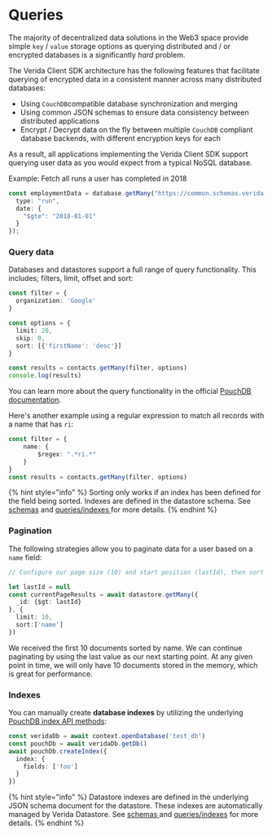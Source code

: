 # Queries

The majority of decentralized data solutions in the Web3 space provide simple `key` / `value` storage options as querying distributed and / or encrypted databases is a significantly _hard_ problem.

The Verida Client SDK architecture has the following features that facilitate querying of encrypted data in a consistent manner across many distributed databases:

* Using `CouchDB`compatible database synchronization and merging
* Using common JSON schemas to ensure data consistency between distributed applications
* Encrypt / Decrypt data on the fly between multiple `CouchDB` compliant database backends, with different encryption keys for each

As a result, all applications implementing the Verida Client SDK support querying user data as you would expect from a typical NoSQL database.

Example: Fetch all runs a user has completed in 2018

```typescript
const employmentData = database.getMany("https://common.schemas.verida.io/health/activity/v0.1.0/schema.json", {
  type: "run",
  date: {
    "$gte": "2018-01-01"
  }
});
```

### Query data[​](https://developers.verida.network/docs/client-sdk/queries#query-data) <a href="#query-data" id="query-data"></a>

Databases and datastores support a full range of query functionality. This includes; filters, limit, offset and sort:

```typescript
const filter = {
  organization: 'Google'
}

const options = {
  limit: 20,
  skip: 0,
  sort: [{'firstName': 'desc'}]
}

const results = contacts.getMany(filter, options)
console.log(results)
```

You can learn more about the query functionality in the official [PouchDB documentation](https://pouchdb.com/api.html#query\_index).

Here's another example using a regular expression to match all records with a name that has `ri`:

```typescript
const filter = {
    name: {
        $regex: ".*ri.*"
    }
}
const results = contacts.getMany(filter, options)
```

{% hint style="info" %}
Sorting only works if an index has been defined for the field being sorted. Indexes are defined in the datastore schema. See [schemas](../concepts/schemas.md) and [queries/indexes ](queries.md)for more details.
{% endhint %}

### Pagination[​](https://developers.verida.network/docs/client-sdk/queries#pagination) <a href="#pagination" id="pagination"></a>

The following strategies allow you to paginate data for a user based on a `name` field:

```typescript
// Configure our page size (10) and start position (lastId), then sort documents by name

let lastId = null
const currentPageResults = await datastore.getMany({
  _id: {$gt: lastId}
}, {
  limit: 10,
  sort:['name']
})
```

We received the first 10 documents sorted by name. We can continue paginating by using the last value as our next starting point. At any given point in time, we will only have 10 documents stored in the memory, which is great for performance.

### Indexes[​](https://developers.verida.network/docs/client-sdk/queries#indexes) <a href="#indexes" id="indexes"></a>

You can manually create **database indexes** by utilizing the underlying [PouchDB index API methods](https://pouchdb.com/api.html#create\_index):

```typescript
const veridaDb = await context.openDatabase('test_db')
const pouchDb = await veridaDb.getDb()
await pouchDb.createIndex({
  index: {
    fields: ['foo']
  }
})
```

{% hint style="info" %}
Datastore indexes are defined in the underlying JSON schema document for the datastore. These indexes are automatically managed by Verida Datastore. See [schemas](../concepts/schemas.md)[ ](../concepts/schemas.md)and [queries/indexes](queries.md) for more details.
{% endhint %}

[\
](https://developers.verida.network/docs/client-sdk/data)
